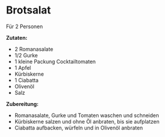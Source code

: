 # Brotsalat

Für 2 Personen

**Zutaten:**

- 2 Romanasalate
- 1/2 Gurke
- 1 kleine Packung Cocktailtomaten
- 1 Apfel
- Kürbiskerne
- 1 Ciabatta
- Olivenöl
- Salz

**Zubereitung:**

- Romanasalate, Gurke und Tomaten waschen und schneiden
- Kürbiskerne salzen und ohne Öl anbraten, bis sie aufplatzen
- Ciabatta aufbacken, würfeln und in Olivenöl anbraten
